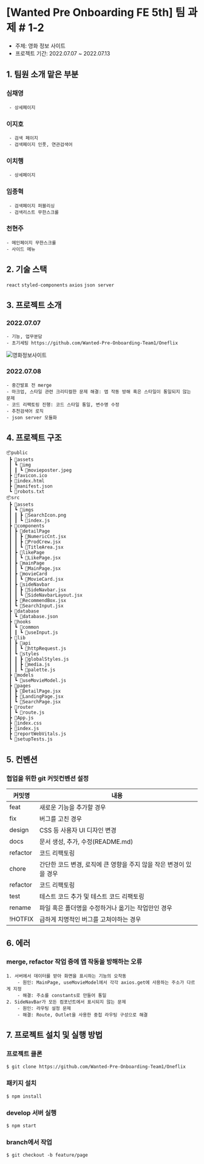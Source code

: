 # [Wanted Pre Onboarding FE 5th] 팀 과제 # 1-2
- 주제: 영화 정보 사이트
- 프로젝트 기간: 2022.07.07 ~ 2022.07.13
## 1. 팀원 소개 맡은 부분
### 심채영
```
 - 상세페이지
```
### 이지호
```
 - 검색 페이지
 - 검색페이지 인풋, 연관검색어
```
### 이치행
```
 - 상세페이지
```
 ### 임종혁
```
 - 검색페이지 퍼블리싱
 - 검색리스트 무한스크롤
``` 
### 천현주
```
- 메인페이지 무한스크롤
- 사이드 메뉴
```
## 2. 기술 스택

`react` `styled-components` `axios` `json server` 

## 3. 프로젝트 소개
### 2022.07.07
    - 기능, 업무분담
    - 초기세팅 https://github.com/Wanted-Pre-Onboarding-Team1/Oneflix
   ![영화정보사이트](https://user-images.githubusercontent.com/99126860/177974656-33c24277-8c5b-410f-b6f8-e97836b0450d.jpg)

### 2022.07.08
    - 중간발표 전 merge
    - 마크업, 스타일 관련 크리티컬한 문제 해결: 앱 작동 방해 혹은 스타일이 통일되지 않는 문제
    - 코드 리팩토링 진행: 코드 스타일 통일, 변수명 수정
    - 추천검색어 로직
    - json server 모듈화
    
## 4. 프로젝트 구조

```
📦public
 ┣ 📂assets
 ┃ ┗ 📂img
 ┃ ┃ ┗ 📜movieposter.jpeg
 ┣ 📜favicon.ico
 ┣ 📜index.html
 ┣ 📜manifest.json
 ┗ 📜robots.txt
📦src
 ┣ 📂assets
 ┃ ┗ 📂imgs
 ┃ ┃ ┣ 📜SearchIcon.png
 ┃ ┃ ┗ 📜index.js
 ┣ 📂components
 ┃ ┣ 📂detailPage
 ┃ ┃ ┣ 📜NumericCnt.jsx
 ┃ ┃ ┣ 📜ProdCrew.jsx
 ┃ ┃ ┗ 📜TitleArea.jsx
 ┃ ┣ 📂likePage
 ┃ ┃ ┗ 📜LikePage.jsx
 ┃ ┣ 📂mainPage
 ┃ ┃ ┗ 📜MainPage.jsx
 ┃ ┣ 📂movieCard
 ┃ ┃ ┗ 📜MovieCard.jsx
 ┃ ┣ 📂sideNavbar
 ┃ ┃ ┣ 📜SideNavbar.jsx
 ┃ ┃ ┗ 📜SideNavbarLayout.jsx
 ┃ ┣ 📜RecommendBox.jsx
 ┃ ┗ 📜SearchInput.jsx
 ┣ 📂database
 ┃ ┗ 📜database.json
 ┣ 📂hooks
 ┃ ┗ 📂common
 ┃ ┃ ┗ 📜useInput.js
 ┣ 📂lib
 ┃ ┣ 📂api
 ┃ ┃ ┗ 📜httpRequest.js
 ┃ ┗ 📂styles
 ┃ ┃ ┣ 📜globalStyles.js
 ┃ ┃ ┣ 📜media.js
 ┃ ┃ ┗ 📜palette.js
 ┣ 📂models
 ┃ ┗ 📜useMovieModel.js
 ┣ 📂pages
 ┃ ┣ 📜DetailPage.jsx
 ┃ ┣ 📜LandingPage.jsx
 ┃ ┗ 📜SearchPage.jsx
 ┣ 📂router
 ┃ ┗ 📜route.js
 ┣ 📜App.js
 ┣ 📜index.css
 ┣ 📜index.js
 ┣ 📜reportWebVitals.js
 ┗ 📜setupTests.js
 ```
 
## 5. 컨벤션
### 협업을 위한 git 커밋컨벤션 설정
| 커밋명      | 내용                                             |
| ----------- | ------------------------------------------------ |
| feat     | 새로운 기능을 추가할 경우                     |
| fix      | 버그를 고친 경우                                        |
| design    | CSS 등 사용자 UI 디자인 변경                              |
| docs     | 문서 생성, 추가, 수정(README.md)                 |
| refactor | 코드 리팩토링                                |
| chore   | 간단한 코드 변경, 로직에 큰 영향을 주지 않을 작은 변경이 있을 경우 |
| refactor | 코드 리팩토링                                |
| test | 테스트 코드 추가 및 테스트 코드 리팩토링                     |
| rename |파일 혹은 폴더명을 수정하거나 옮기는 작업만인 경우|
| !HOTFIX |급하게 치명적인 버그를 고쳐야하는 경우|

## 6. 에러
### merge, refactor 작업 중에 앱 작동을 방해하는 오류
```
1. 서버에서 데이터를 받아 화면을 표시하는 기능의 오작동
    - 원인: MainPage, useMovieModel에서 각각 axios.get에 사용하는 주소가 다르게 지정
    - 해결: 주소를 constants로 만들어 통일
2. SideNavBar가 모든 컴포넌트에서 표시되지 않는 문제
    - 원인: 라우팅 설정 문제
    - 해결: Route, Outlet을 사용한 중첩 라우팅 구성으로 해결    
```
## 7. 프로젝트 설치 및 실행 방법
### 프로젝트 클론
```
$ git clone https://github.com/Wanted-Pre-Onboarding-Team1/Oneflix
```
### 패키지 설치
```
$ npm install 
```
### develop 서버 실행
```
$ npm start
```
### branch에서 작업
```
$ git checkout -b feature/page
```
